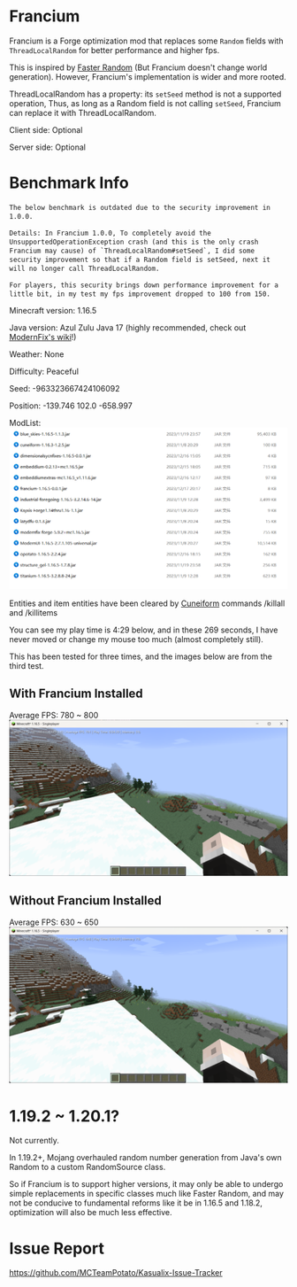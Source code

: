 # Francium
Francium is a Forge optimization mod that replaces some `Random` fields with `ThreadLocalRandom` for better performance and higher fps.

This is inspired by [Faster Random](https://modrinth.com/mod/faster-random) (But Francium doesn't change world generation). However, Francium's implementation is wider and more rooted.

ThreadLocalRandom has a property: its `setSeed` method is not a supported operation, Thus, as long as a Random field is not calling `setSeed`, Francium can replace it with ThreadLocalRandom.

Client side: Optional

Server side: Optional
# Benchmark Info
```
The below benchmark is outdated due to the security improvement in 1.0.0.
```

```
Details: In Francium 1.0.0, To completely avoid the UnsupportedOperationException crash (and this is the only crash Francium may cause) of `ThreadLocalRandom#setSeed`, I did some security improvement so that if a Random field is setSeed, next it will no longer call ThreadLocalRandom. 
```

```
For players, this security brings down performance improvement for a little bit, in my test my fps improvement dropped to 100 from 150.
```

Minecraft version: 1.16.5

Java version: Azul Zulu Java 17 (highly recommended, check out [ModernFix's wiki](https://github.com/embeddedt/ModernFix/wiki/1.16---required-arguments-for-Java-17)!)

Weather: None

Difficulty: Peaceful

Seed: -963323667424106092

Position: -139.746 102.0 -658.997

ModList:
![img.png](https://github.com/MCTeamPotato/Francium/blob/1165/images/modlist.png?raw=true)

Entities and item entities have been cleared by [Cuneiform](https://www.curseforge.com/minecraft/mc-mods/cuneiform) commands /killall and /killitems

You can see my play time is 4:29 below, and in these 269 seconds, I have never moved or change my mouse too much (almost completely still).

This has been tested for three times, and the images below are from the third test.
## With Francium Installed
Average FPS: 780 ~ 800
![img.png](https://github.com/MCTeamPotato/Francium/blob/1165/images/francium.png?raw=true)
## Without Francium Installed
Average FPS: 630 ~ 650
![img.png](https://github.com/MCTeamPotato/Francium/blob/1165/images/vanilla.png?raw=true)

# 1.19.2 ~ 1.20.1?
Not currently. 

In 1.19.2+, Mojang overhauled random number generation from Java's own Random to a custom RandomSource class. 

So if Francium is to support higher versions, it may only be able to undergo simple replacements in specific classes much like Faster Random, and may not be conducive to fundamental reforms like it be in 1.16.5 and 1.18.2, optimization will also be much less effective.

# Issue Report
https://github.com/MCTeamPotato/Kasualix-Issue-Tracker
